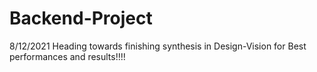# Backend-Project
8/12/2021
Heading towards finishing synthesis in Design-Vision for Best performances and results!!!!

